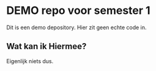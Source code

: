 # DEMO repo voor semester 1

Dit is een demo depository. Hier zit geen echte code in.

## Wat kan ik Hiermee?

Eigenlijk niets dus.